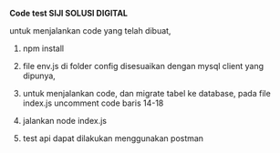 **Code test SIJI SOLUSI DIGITAL**

untuk menjalankan code yang telah dibuat,

1. npm install
2. file env.js di folder config disesuaikan dengan mysql client yang dipunya,
3. untuk menjalankan code, dan migrate tabel ke database, pada file index.js uncomment
   code baris 14-18

4. jalankan node index.js
5. test api dapat dilakukan menggunakan postman
